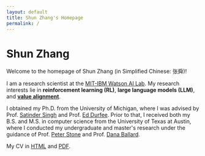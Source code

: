 ```yaml
---
layout: default
title: Shun Zhang's Homepage
permalink: /
---
```

# Shun Zhang

Welcome to the homepage of Shun Zhang (in Simplified Chinese: 张舜)!

I am a research scientist at the [MIT-IBM Watson AI Lab](https://mitibmwatsonailab.mit.edu/). My research interests lie in **reinforcement learning (RL)**, **large language models (LLM)**, and **[value alignment](https://en.wikipedia.org/wiki/AI_alignment)**.

I obtained my Ph.D. from the University of Michigan, where I was advised by Prof. [Satinder Singh](https://web.eecs.umich.edu/~baveja/) and Prof. [Ed Durfee](https://durfee.engin.umich.edu/). Prior to that, I received both my B.S. and M.S. in computer science from the University of Texas at Austin, where I conducted my undergraduate and master's research under the guidance of Prof. [Peter Stone](https://www.cs.utexas.edu/~pstone/) and Prof. [Dana Ballard](https://www.cs.utexas.edu/~dana/).

My CV in [HTML](/cv/) and [PDF](/pdfs/shun-zhang-cv.pdf).
